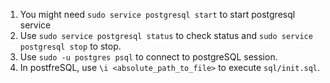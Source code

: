 1. You might need `sudo service postgresql start` to start postgresql service
2. Use `sudo service postgresql status` to check status and `sudo service postgresql stop` to stop.
3. Use `sudo -u postgres psql` to connect to postgreSQL session.
4. In postfreSQL, use `\i <absolute_path_to_file>` to execute `sql/init.sql`.